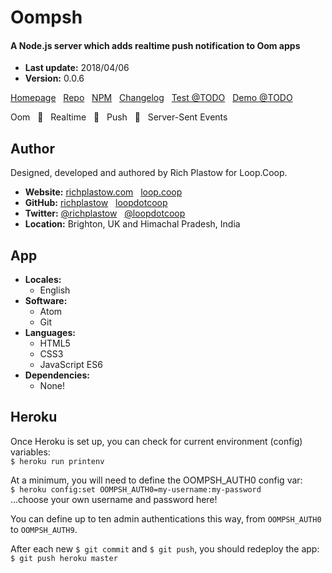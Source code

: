 # Oompsh

#### A Node.js server which adds realtime push notification to Oom apps

+ __Last update:__  2018/04/06 <!-- OOMBUMPABLE -->
+ __Version:__      0.0.6 <!-- OOMBUMPABLE -->

[Homepage](http://oompsh.loop.coop/) &nbsp;
[Repo](https://github.com/loopdotcoop/oompsh) &nbsp;
[NPM](https://www.npmjs.com/package/oompsh) &nbsp;
[Changelog](http://oompsh.loop.coop/CHANGELOG) &nbsp;
[Test @TODO](http://oompsh.loop.coop/support/test.html) &nbsp;
[Demo @TODO](http://oompsh.loop.coop/support/demo.html)  

Oom &nbsp;
🔅 &nbsp;
Realtime &nbsp;
🌟 &nbsp;
Push &nbsp;
🎉 &nbsp;
Server-Sent Events




## Author

Designed, developed and authored by Rich Plastow for Loop.Coop.

+ __Website:__
  [richplastow.com](http://richplastow.com/) &nbsp;
  [loop.coop](https://loop.coop/)
+ __GitHub:__
  [richplastow](https://github.com/richplastow) &nbsp;
  [loopdotcoop](https://github.com/loopdotcoop)
+ __Twitter:__
  [@richplastow](https://twitter.com/richplastow) &nbsp;
  [@loopdotcoop](https://twitter.com/loopdotcoop)
+ __Location:__
  Brighton, UK and Himachal Pradesh, India




## App

+ __Locales:__
  - English
+ __Software:__
  - Atom
  - Git
+ __Languages:__
  - HTML5
  - CSS3
  - JavaScript ES6
+ __Dependencies:__
  - None!




## Heroku

Once Heroku is set up, you can check for current environment (config) variables:  
`$ heroku run printenv`  

At a minimum, you will need to define the OOMPSH_AUTH0 config var:  
`$ heroku config:set OOMPSH_AUTH0=my-username:my-password`  
…choose your own username and password here!

You can define up to ten admin authentications this way, from `OOMPSH_AUTH0` to
`OOMPSH_AUTH9`.

After each new `$ git commit` and `$ git push`, you should redeploy the app:  
`$ git push heroku master`

